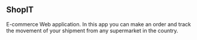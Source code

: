 ## ShopIT
E-commerce Web application. In this app you can make an order and track the movement of your shipment
from any supermarket in the country.
